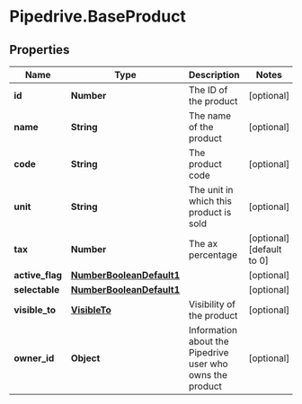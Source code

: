 # Pipedrive.BaseProduct

## Properties

Name | Type | Description | Notes
------------ | ------------- | ------------- | -------------
**id** | **Number** | The ID of the product | [optional] 
**name** | **String** | The name of the product | [optional] 
**code** | **String** | The product code | [optional] 
**unit** | **String** | The unit in which this product is sold | [optional] 
**tax** | **Number** | The ax percentage | [optional] [default to 0]
**active_flag** | [**NumberBooleanDefault1**](NumberBooleanDefault1.md) |  | [optional] 
**selectable** | [**NumberBooleanDefault1**](NumberBooleanDefault1.md) |  | [optional] 
**visible_to** | [**VisibleTo**](VisibleTo.md) | Visibility of the product | [optional] 
**owner_id** | **Object** | Information about the Pipedrive user who owns the product | [optional] 



